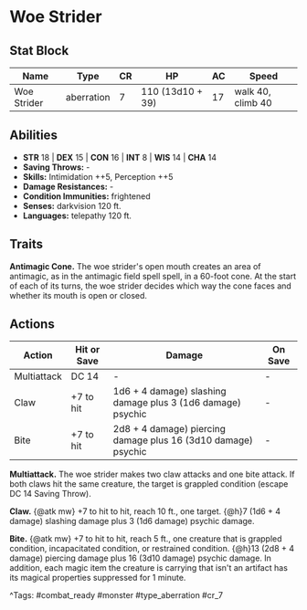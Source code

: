 # Woe Strider

## Stat Block

| Name | Type | CR | HP | AC | Speed |
|------|------|----|----|----|-------|
| Woe Strider | aberration | 7 | 110 (13d10 + 39) | 17 | walk 40, climb 40 |

## Abilities

- **STR** 18 | **DEX** 15 | **CON** 16 | **INT** 8 | **WIS** 14 | **CHA** 14
- **Saving Throws:** -  
- **Skills:** Intimidation ++5, Perception ++5  
- **Damage Resistances:** -  
- **Condition Immunities:** frightened  
- **Senses:** darkvision 120 ft.  
- **Languages:** telepathy 120 ft.

## Traits

**Antimagic Cone.** The woe strider's open mouth creates an area of antimagic, as in the antimagic field spell spell, in a 60-foot cone. At the start of each of its turns, the woe strider decides which way the cone faces and whether its mouth is open or closed.


## Actions

| Action | Hit or Save | Damage | On Save |
|--------|--------------|--------|----------|
| Multiattack | DC 14 | - | - |
| Claw | +7 to hit | 1d6 + 4 damage) slashing damage plus 3 (1d6 damage) psychic | - |
| Bite | +7 to hit | 2d8 + 4 damage) piercing damage plus 16 (3d10 damage) psychic | - |

**Multiattack.** The woe strider makes two claw attacks and one bite attack. If both claws hit the same creature, the target is grappled condition (escape DC 14 Saving Throw).

**Claw.** {@atk mw} +7 to hit to hit, reach 10 ft., one target. {@h}7 (1d6 + 4 damage) slashing damage plus 3 (1d6 damage) psychic damage.

**Bite.** {@atk mw} +7 to hit to hit, reach 5 ft., one creature that is grappled condition, incapacitated condition, or restrained condition. {@h}13 (2d8 + 4 damage) piercing damage plus 16 (3d10 damage) psychic damage. In addition, each magic item the creature is carrying that isn't an artifact has its magical properties suppressed for 1 minute.


^Tags: #combat_ready #monster #type_aberration #cr_7